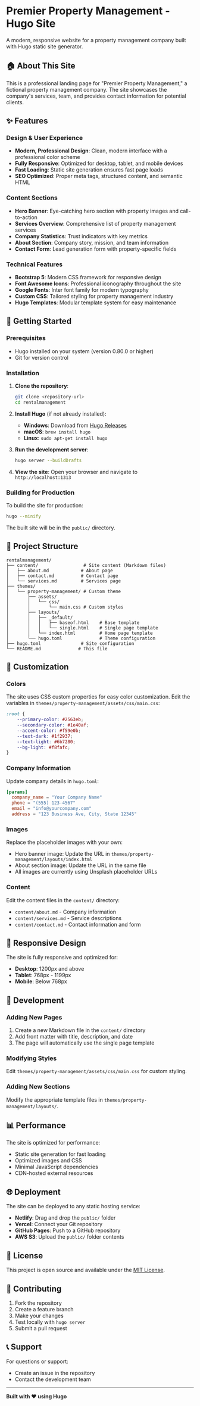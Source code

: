 # Premier Property Management - Hugo Site

A modern, responsive website for a property management company built with Hugo static site generator.

## 🏠 About This Site

This is a professional landing page for "Premier Property Management," a fictional property management company. The site showcases the company's services, team, and provides contact information for potential clients.

## ✨ Features

### Design & User Experience
- **Modern, Professional Design**: Clean, modern interface with a professional color scheme
- **Fully Responsive**: Optimized for desktop, tablet, and mobile devices
- **Fast Loading**: Static site generation ensures fast page loads
- **SEO Optimized**: Proper meta tags, structured content, and semantic HTML

### Content Sections
- **Hero Banner**: Eye-catching hero section with property images and call-to-action
- **Services Overview**: Comprehensive list of property management services
- **Company Statistics**: Trust indicators with key metrics
- **About Section**: Company story, mission, and team information
- **Contact Form**: Lead generation form with property-specific fields

### Technical Features
- **Bootstrap 5**: Modern CSS framework for responsive design
- **Font Awesome Icons**: Professional iconography throughout the site
- **Google Fonts**: Inter font family for modern typography
- **Custom CSS**: Tailored styling for property management industry
- **Hugo Templates**: Modular template system for easy maintenance

## 🚀 Getting Started

### Prerequisites
- Hugo installed on your system (version 0.80.0 or higher)
- Git for version control

### Installation

1. **Clone the repository**:
   ```bash
   git clone <repository-url>
   cd rentalmanagement
   ```

2. **Install Hugo** (if not already installed):
   - **Windows**: Download from [Hugo Releases](https://github.com/gohugoio/hugo/releases)
   - **macOS**: `brew install hugo`
   - **Linux**: `sudo apt-get install hugo`

3. **Run the development server**:
   ```bash
   hugo server --buildDrafts
   ```

4. **View the site**: Open your browser and navigate to `http://localhost:1313`

### Building for Production

To build the site for production:

```bash
hugo --minify
```

The built site will be in the `public/` directory.

## 📁 Project Structure

```
rentalmanagement/
├── content/                 # Site content (Markdown files)
│   ├── about.md            # About page
│   ├── contact.md          # Contact page
│   └── services.md         # Services page
├── themes/
│   └── property-management/ # Custom theme
│       ├── assets/
│       │   └── css/
│       │       └── main.css # Custom styles
│       ├── layouts/
│       │   ├── _default/
│       │   │   ├── baseof.html    # Base template
│       │   │   └── single.html    # Single page template
│       │   └── index.html         # Home page template
│       └── hugo.toml              # Theme configuration
├── hugo.toml               # Site configuration
└── README.md              # This file
```

## 🎨 Customization

### Colors
The site uses CSS custom properties for easy color customization. Edit the variables in `themes/property-management/assets/css/main.css`:

```css
:root {
    --primary-color: #2563eb;
    --secondary-color: #1e40af;
    --accent-color: #f59e0b;
    --text-dark: #1f2937;
    --text-light: #6b7280;
    --bg-light: #f8fafc;
}
```

### Company Information
Update company details in `hugo.toml`:

```toml
[params]
  company_name = "Your Company Name"
  phone = "(555) 123-4567"
  email = "info@yourcompany.com"
  address = "123 Business Ave, City, State 12345"
```

### Images
Replace the placeholder images with your own:
- Hero banner image: Update the URL in `themes/property-management/layouts/index.html`
- About section image: Update the URL in the same file
- All images are currently using Unsplash placeholder URLs

### Content
Edit the content files in the `content/` directory:
- `content/about.md` - Company information
- `content/services.md` - Service descriptions
- `content/contact.md` - Contact information and form

## 📱 Responsive Design

The site is fully responsive and optimized for:
- **Desktop**: 1200px and above
- **Tablet**: 768px - 1199px
- **Mobile**: Below 768px

## 🔧 Development

### Adding New Pages
1. Create a new Markdown file in the `content/` directory
2. Add front matter with title, description, and date
3. The page will automatically use the single page template

### Modifying Styles
Edit `themes/property-management/assets/css/main.css` for custom styling.

### Adding New Sections
Modify the appropriate template files in `themes/property-management/layouts/`.

## 📊 Performance

The site is optimized for performance:
- Static site generation for fast loading
- Optimized images and CSS
- Minimal JavaScript dependencies
- CDN-hosted external resources

## 🌐 Deployment

The site can be deployed to any static hosting service:

- **Netlify**: Drag and drop the `public/` folder
- **Vercel**: Connect your Git repository
- **GitHub Pages**: Push to a GitHub repository
- **AWS S3**: Upload the `public/` folder contents

## 📄 License

This project is open source and available under the [MIT License](LICENSE).

## 🤝 Contributing

1. Fork the repository
2. Create a feature branch
3. Make your changes
4. Test locally with `hugo server`
5. Submit a pull request

## 📞 Support

For questions or support:
- Create an issue in the repository
- Contact the development team

---

**Built with ❤️ using Hugo**
